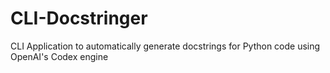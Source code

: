 # CLI-Docstringer
CLI Application to automatically generate docstrings for Python code using OpenAI's Codex engine
